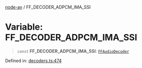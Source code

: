 [node-av](../globals.md) / FF\_DECODER\_ADPCM\_IMA\_SSI

# Variable: FF\_DECODER\_ADPCM\_IMA\_SSI

> `const` **FF\_DECODER\_ADPCM\_IMA\_SSI**: [`FFAudioDecoder`](../type-aliases/FFAudioDecoder.md)

Defined in: [decoders.ts:474](https://github.com/seydx/av/blob/f8631fc881b394300b1479f511d55cf1c370a87f/src/constants/decoders.ts#L474)
